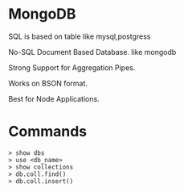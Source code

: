 # MongoDB

SQL is based on table like mysql,postgress

No-SQL Document Based Database. like mongodb

Strong Support for Aggregation Pipes.

Works on BSON format.

Best for Node Applications.

# Commands

```
> show dbs            
> use <db_name>        
> show collections      
> db.coll.find()
> db.coll.insert()

```
